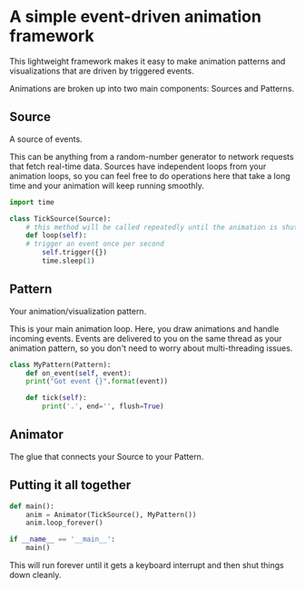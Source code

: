 A simple event-driven animation framework
=========================================

This lightweight framework makes it easy to make animation patterns and
visualizations that are driven by triggered events.

Animations are broken up into two main components: Sources and Patterns.

Source
------

A source of events.

This can be anything from a random-number generator to network requests that
fetch real-time data. Sources have independent loops from your animation loops,
so you can feel free to do operations here that take a long time and your
animation will keep running smoothly.

```python
import time

class TickSource(Source):
    # this method will be called repeatedly until the animation is shut down
    def loop(self):
	# trigger an event once per second
        self.trigger({})
        time.sleep(1)
```

Pattern
-------

Your animation/visualization pattern.

This is your main animation loop. Here, you draw animations and handle incoming
events. Events are delivered to you on the same thread as your animation pattern,
so you don't need to worry about multi-threading issues.

```python
class MyPattern(Pattern):
    def on_event(self, event):
	print("Got event {}".format(event))

    def tick(self):
        print('.', end='', flush=True)
```

Animator
--------

The glue that connects your Source to your Pattern.

Putting it all together
-----------------------

```python
def main():
    anim = Animator(TickSource(), MyPattern())
    anim.loop_forever()

if __name__ == '__main__':
    main()
```

This will run forever until it gets a keyboard interrupt and then shut things
down cleanly.
